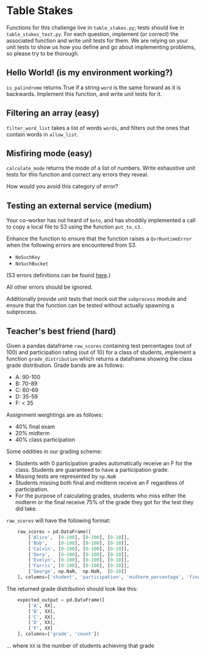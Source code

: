 # Table Stakes

Functions for this challenge live in ```table_stakes.py```; tests should live in ```table_stakes_test.py```. For each question, implement (or correct) the associated function and write unit tests for them. We are relying on your unit tests to show us how you define and go about implementing problems, so please try to be thorough.

## Hello World! (is my environment working?)

```is_palindrome``` returns True if a string ```word``` is the same forward as it is backwards. Implement this function, and write unit tests for it.


## Filtering an array (easy)

```filter_word_list``` takes a list of words ```words```, and filters out the ones that contain words in ```allow_list```.


## Misfiring mode (easy)

```calculate_mode``` returns the mode of a list of numbers. Write exhaustive unit tests for this function and correct any errors they reveal.

How would you avoid this category of error?


## Testing an external service (medium)

Your co-worker has not heard of ```boto```, and has shoddily implemented a call to copy a local file to S3 using the function ```put_to_s3```.

Enhance the function to ensure that the function raises a ```QvrRuntimeError``` when the following errors are encountered from S3.

* ```NoSuchKey```
* ```NoSuchBucket```

(S3 errors definitions can be found [here](https://docs.aws.amazon.com/AmazonS3/latest/API/ErrorResponses.html).)

All other errors should be ignored.

Additionally provide unit tests that mock out the ```subprocess``` module and ensure that the function can be tested without actually spawning a subprocess.


## Teacher's best friend (hard)

Given a pandas dataframe ```raw_scores``` containing test percentages (out of 100) and participation rating (out of 10) for a class of students, implement a function ```grade_distribution``` which returns a dataframe showing the class grade distribution. Grade bands are as follows:

* A: 90-100
* B: 70-89
* C: 60-69
* D: 35-59
* F: < 35

Assignment weightings are as follows:

* 40% final exam
* 20% midterm
* 40% class participation

Some oddities in our grading scheme:

* Students with 0 participation grades automatically receive an F for the class. Students are guaranteed to have a participation grade.
* Missing tests are represented by ```np.NaN```
* Students missing both final and midterm receive an F regardless of participation.
* For the purpose of calculating grades, students who miss either the midterm or the final receive 75% of the grade they got for the test they did take.

```raw_scores``` will have the following format:

```python
    raw_scores = pd.DataFrame([
        ['Alice',  [0-100], [0-100], [0-10]],
        ['Bob',    [0-100], [0-100], [0-10]],
        ['Calvin', [0-100], [0-100], [0-10]],
        ['Dora',   [0-100], [0-100], [0-10]],
        ['Evelyn', [0-100], [0-100], [0-10]],
        ['Farris', [0-100], [0-100], [0-10]],
        ['George', np.NaN,  np.NaN,  [0-10]]
    ], columns=['student', 'participation', 'midterm_percentage', 'final_percentage'])
```

The returned grade distribution should look like this:

```python
    expected_output = pd.DataFrame([
        ['A', XX],
        ['B', XX],
        ['C', XX],
        ['D', XX],
        ['F', XX]
    ], columns=['grade', 'count'])
```

... where ```XX``` is the number of students achieving that grade
